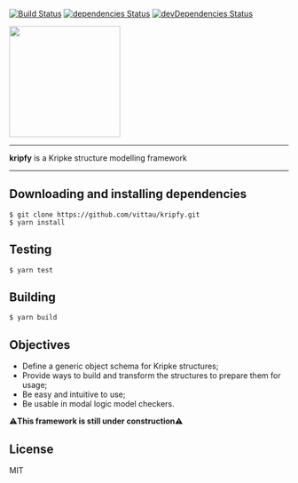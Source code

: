 [![Build Status](https://travis-ci.com/vittau/kripfy.svg?branch=master)](https://travis-ci.com/vittau/kripfy)
[![dependencies Status](https://david-dm.org/vittau/kripfy/status.svg)](https://david-dm.org/vittau/kripfy)
[![devDependencies Status](https://david-dm.org/vittau/kripfy/dev-status.svg)](https://david-dm.org/vittau/kripfy?type=dev)

<img src="https://www.vitorpmach.com/kripfy/logo.png" width="200">

---

**kripfy** is a Kripke structure modelling framework

---

## Downloading and installing dependencies

```console
$ git clone https://github.com/vittau/kripfy.git
$ yarn install
```

## Testing

```console
$ yarn test
```

## Building

```console
$ yarn build
```

## Objectives

- Define a generic object schema for Kripke structures;
- Provide ways to build and transform the structures to prepare them for usage;
- Be easy and intuitive to use;
- Be usable in modal logic model checkers.

⚠**This framework is still under construction**⚠

## License

MIT
